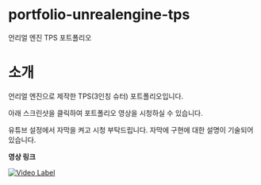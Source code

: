 # portfolio-unrealengine-tps
언리얼 엔진 TPS 포트폴리오

# 소개
언리얼 엔진으로 제작한 TPS(3인칭 슈터) 포트폴리오입니다.

아래 스크린샷을 클릭하여 포트폴리오 영상을 시청하실 수 있습니다.


유튜브 설정에서 자막을 켜고 시청 부탁드립니다. 자막에 구현에 대한 설명이 기술되어 있습니다.


**영상 링크**


[![Video Label](http://img.youtube.com/vi/_Mnx535KNJo/0.jpg)](https://youtu.be/_Mnx535KNJo)
